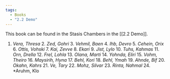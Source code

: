 ```yaml
---
tags:
  - Books
  - "2.2 Demo"
---
```


This book can be found in the Stasis Chambers in the [[2.2 Demo]].

1.  *Vera, Thresa* 2.  *Zed, Gohri* 3.  *Vehmil, Baen* 4.  *Ihb, Devro* 5.  *Cehein, Orix* 6.  *Ottis, Vohski* 7.  *Kai, Zevve* 8.  *Ekari* 9.  *Jist, Lylo* 10. *Tuhs, Kahmas* 11. *Orn, Drella* 12. *Frel, Lohla* 13. *Olana, Marti* 14. *Yohnda, Eliri* 15. *Vohm, Theiro* 16. *Maysirih, Hyna* 17. *Behl, Kori* 18. *Behl, Ymah* 19. *Ahnde, Bif* 20. *Okahn, Kahrs* 21. *Ve, Tary* 22. *Mohz, Silvar* 23. *Rinta, Nahmal* 24. *Aruhm, Klo


